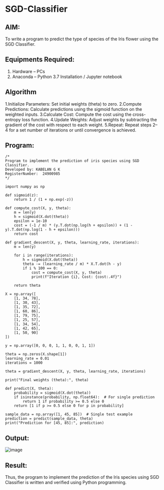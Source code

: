 # SGD-Classifier
## AIM:
To write a program to predict the type of species of the Iris flower using the SGD Classifier.

## Equipments Required:
1. Hardware – PCs
2. Anaconda – Python 3.7 Installation / Jupyter notebook

## Algorithm
1.Initialize Parameters: Set initial weights (theta) to zero.
2.Compute Predictions: Calculate predictions using the sigmoid function on the weighted inputs.
3.Calculate Cost: Compute the cost using the cross-entropy loss function.
4.Update Weights: Adjust weights by subtracting the gradient of the cost with respect to each weight.
5.Repeat: Repeat steps 2–4 for a set number of iterations or until convergence is achieved.

## Program:
```
/*
Program to implement the prediction of iris species using SGD Classifier.
Developed by: KABELAN G K
RegisterNumber:  24900985
*/
```
```
import numpy as np

def sigmoid(z):
    return 1 / (1 + np.exp(-z))

def compute_cost(X, y, theta):
    m = len(y)
    h = sigmoid(X.dot(theta))
    epsilon = 1e-10
    cost = (-1 / m) * (y.T.dot(np.log(h + epsilon)) + (1 - y).T.dot(np.log(1 - h + epsilon)))
    return cost

def gradient_descent(X, y, theta, learning_rate, iterations):
    m = len(y)
    
    for i in range(iterations):
        h = sigmoid(X.dot(theta))
        theta -= (learning_rate / m) * X.T.dot(h - y)
        if i % 100 == 0:
            cost = compute_cost(X, y, theta)
            print(f"Iteration {i}, Cost: {cost:.4f}")

    return theta

X = np.array([
    [1, 34, 78],
    [1, 30, 43],
    [1, 35, 72],
    [1, 60, 86],
    [1, 79, 75],
    [1, 25, 57],
    [1, 34, 54],
    [1, 42, 65],
    [1, 50, 90]
])

y = np.array([0, 0, 0, 1, 1, 0, 0, 1, 1])

theta = np.zeros(X.shape[1])
learning_rate = 0.01
iterations = 1000

theta = gradient_descent(X, y, theta, learning_rate, iterations)

print("Final weights (theta):", theta)

def predict(X, theta):
    probability = sigmoid(X.dot(theta))
    if isinstance(probability, np.float64):  # For single prediction
        return 1 if probability >= 0.5 else 0
    return [1 if p >= 0.5 else 0 for p in probability]

sample_data = np.array([1, 45, 85])  # Single test example
prediction = predict(sample_data, theta)
print("Prediction for [45, 85]:", prediction)
```

## Output:
![image](https://github.com/user-attachments/assets/6a2e5797-3c09-408d-a3b6-ccbdb25ff9be)



## Result:
Thus, the program to implement the prediction of the Iris species using SGD Classifier is written and verified using Python programming.
